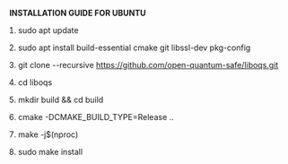 &nbsp;                           **INSTALLATION GUIDE FOR UBUNTU**



1. sudo apt update



2. sudo apt install build-essential cmake git libssl-dev pkg-config



3. git clone --recursive https://github.com/open-quantum-safe/liboqs.git



4. cd liboqs



5. mkdir build \&\& cd build



6. cmake -DCMAKE\_BUILD\_TYPE=Release ..



7. make -j$(nproc)



8. sudo make install







